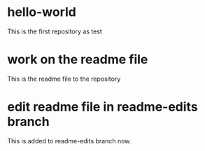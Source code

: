 # hello-world
This is the first repository as test

# work on the readme file
This is the readme file to the repository

# edit readme file in readme-edits branch
This is added to readme-edits branch now.

